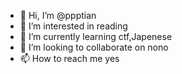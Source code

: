- 👋 Hi, I’m @ppptian
- 👀 I’m interested in reading
- 🌱 I’m currently learning ctf,Japenese
- 💞️ I’m looking to collaborate on nono
- 📫 How to reach me yes

<!---
ppptian/ppptian is a ✨ special ✨ repository because its `README.md` (this file) appears on your GitHub profile.
You can click the Preview link to take a look at your changes.
--->
